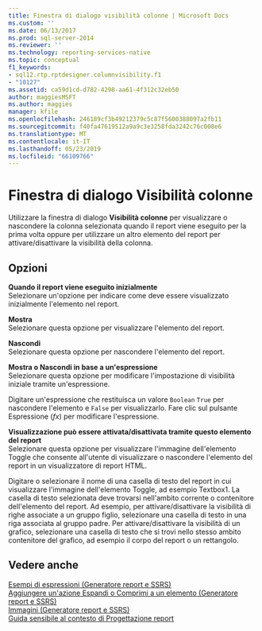 ```yaml
---
title: Finestra di dialogo visibilità colonne | Microsoft Docs
ms.custom: ''
ms.date: 06/13/2017
ms.prod: sql-server-2014
ms.reviewer: ''
ms.technology: reporting-services-native
ms.topic: conceptual
f1_keywords:
- sql12.rtp.rptdesigner.columnvisibility.f1
- "10127"
ms.assetid: ca59d1cd-d782-4298-aa61-4f312c32eb50
author: maggiesMSFT
ms.author: maggies
manager: kfile
ms.openlocfilehash: 246189cf3b49212379c5c87f5600388097a2fb11
ms.sourcegitcommit: f40fa47619512a9a9c3e3258fda3242c76c008e6
ms.translationtype: MT
ms.contentlocale: it-IT
ms.lasthandoff: 05/23/2019
ms.locfileid: "66109766"
---
```

# <a name="column-visibility-dialog-box"></a>Finestra di dialogo Visibilità colonne
  Utilizzare la finestra di dialogo **Visibilità colonne** per visualizzare o nascondere la colonna selezionata quando il report viene eseguito per la prima volta oppure per utilizzare un altro elemento del report per attivare/disattivare la visibilità della colonna.  
  
## <a name="options"></a>Opzioni  
 **Quando il report viene eseguito inizialmente**  
 Selezionare un'opzione per indicare come deve essere visualizzato inizialmente l'elemento nel report.  
  
 **Mostra**  
 Selezionare questa opzione per visualizzare l'elemento del report.  
  
 **Nascondi**  
 Selezionare questa opzione per nascondere l'elemento del report.  
  
 **Mostra o Nascondi in base a un'espressione**  
 Selezionare questa opzione per modificare l'impostazione di visibilità iniziale tramite un'espressione.  
  
 Digitare un'espressione che restituisca un valore `Boolean` `True` per nascondere l'elemento e `False` per visualizzarlo. Fare clic sul pulsante Espressione (*fx*) per modificare l'espressione.  
  
 **Visualizzazione può essere attivata/disattivata tramite questo elemento del report**  
 Selezionare questa opzione per visualizzare l'immagine dell'elemento Toggle che consente all'utente di visualizzare o nascondere l'elemento del report in un visualizzatore di report HTML.  
  
 Digitare o selezionare il nome di una casella di testo del report in cui visualizzare l'immagine dell'elemento Toggle, ad esempio Textbox1. La casella di testo selezionata deve trovarsi nell'ambito corrente o contenitore dell'elemento del report. Ad esempio, per attivare/disattivare la visibilità di righe associate a un gruppo figlio, selezionare una casella di testo in una riga associata al gruppo padre. Per attivare/disattivare la visibilità di un grafico, selezionare una casella di testo che si trovi nello stesso ambito contenitore del grafico, ad esempio il corpo del report o un rettangolo.  
  
## <a name="see-also"></a>Vedere anche  
 [Esempi di espressioni &#40;Generatore report e SSRS&#41;](report-design/expression-examples-report-builder-and-ssrs.md)   
 [Aggiungere un'azione Espandi o Comprimi a un elemento &#40;Generatore report e SSRS&#41;](report-design/add-an-expand-or-collapse-action-to-an-item-report-builder-and-ssrs.md)   
 [Immagini &#40;Generatore report e SSRS&#41;](report-design/images-report-builder-and-ssrs.md)   
 [Guida sensibile al contesto di Progettazione report](tools/report-designer-f1-help.md)  
  
  
